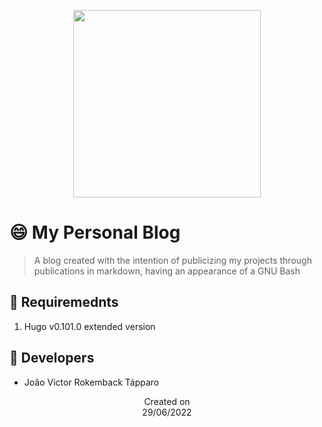 <p align="center">
  <img src="https://i.imgur.com/k8NZbib.png" height='300'/>
</p>

# 😄 My Personal Blog
> A blog created with the intention of publicizing my projects through publications in markdown, having an appearance of a GNU Bash

## 📜 Requiremednts
1. Hugo v0.101.0 extended version

## 👤 Developers
 - João Victor Rokemback Tápparo

<p align="center">
  Created on <br>
  29/06/2022
</p>
